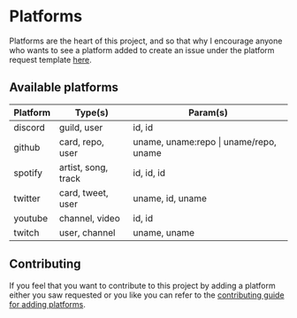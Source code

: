 # Platforms

Platforms are the heart of this project, and so that why I encourage anyone who wants to see a platform added to create an issue under the platform request template [here](https://github.com/punctuations/presence/issues/new/choose).

## Available platforms

| Platform | Type(s)             | Param(s)                               |
|----------|---------------------|----------------------------------------|
| discord  | guild, user         | id, id                                 |
| github   | card, repo, user    | uname, uname:repo \| uname/repo, uname |
| spotify  | artist, song, track | id, id, id                             |
| twitter  | card, tweet, user   | uname, id, uname                       |
| youtube  | channel, video      | id, id                                 |
| twitch   | user, channel       | uname, uname                           |

## Contributing

If you feel that you want to contribute to this project by adding a platform either you saw requested or you like you can refer to the [contributing guide for adding platforms](contributing#adding-platforms).
